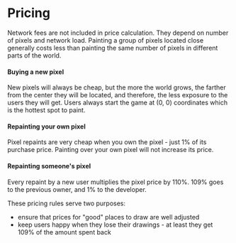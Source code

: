 # Pricing

Network fees are not included in price calculation. They depend on number of pixels and network load. Painting a group of pixels located close generally costs less than painting the same number of pixels in different parts of the world.

#### Buying a new pixel

New pixels will always be cheap, but the more the world grows, the farther from the center they will be located, and therefore, the less exposure to the users they will get. Users always start the game at (0, 0) coordinates which is the hottest spot to paint.

#### Repainting your own pixel

Pixel repaints are very cheap when you own the pixel - just 1% of its purchase price. Painting over your own pixel will not increase its price.

#### Repainting someone's pixel

Every repaint by a new user multiplies the pixel price by 110%. 109% goes to the previous owner, and 1% to the developer.

These pricing rules serve two purposes:

* ensure that prices for "good" places to draw are well adjusted
* keep users happy when they lose their drawings - at least they get 109% of the amount spent back
